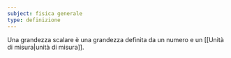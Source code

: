 ```yaml
---
subject: fisica generale
type: definizione
---
```

Una grandezza scalare è una grandezza definita da un numero e un [[Unità di misura|unità di misura]].